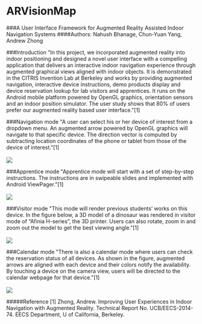 ARVisionMap
=========== 
###A User Interface Framework for Augmented Reality Assisted Indoor Navigation Systems
####Authors: Nahush Bhanage, Chun-Yuan Yang, Andrew Zhong

###Introduction
"In this project, we incorporated augmented reality into indoor positioning and designed a novel user interface with a compelling application that delivers an interactive indoor navigation experience through augmented graphical views aligned with indoor objects. It is demonstrated in the CITRIS Invention Lab at Berkeley and works by providing augmented navigation, interactive device instructions, demo products display and device reservation lookup for lab visitors and apprentices. It runs on the Android mobile platform powered by OpenGL graphics, orientation sensors and an indoor position simulator. The user study shows that 80% of users prefer our augmented reality based user interface."[1]

###Navigation mode
"A user can select his or her device of interest from a dropdown menu. An augmented arrow powered by OpenGL graphics will navigate to that specific device. The direction vector is computed by subtracting location coordinates of the phone or tablet from those of the device of interest."[1]<br>
<br><img src="http://www.ocf.berkeley.edu/~andrewxz/pics/Picture1.png">

###Apprentice mode
"Apprentice mode will start with a set of step-by-step instructions. The instructions are in swipeable slides and implemented with Android ViewPager."[1] <br>
<br><img src="http://www.ocf.berkeley.edu/~andrewxz/pics/Picture4.png">

###Visitor mode
"This mode will render previous students’ works on this device. In the figure below, a 3D model of a dinosaur was rendered in visitor mode of “Afinia H-series”, the 3D printer. Users can also rotate, zoom in and zoom out the model to get the best viewing angle."[1]<br>
<br><img src="http://www.ocf.berkeley.edu/~andrewxz/pics/Picture3.png">

###Calendar mode
"There is also a calendar mode where users can check the reservation status of all devices. As shown in the figure, augmented arrows are aligned with each device and their colors notify the availability. By touching a device on the camera view, users will be directed to the calendar webpage for that device."[1]<br>
<br><img src="http://www.ocf.berkeley.edu/~andrewxz/pics/Picture2.png">

#####Reference
[1] Zhong, Andrew. Improving User Experiences in Indoor Navigation with Augmented Reality. Technical Report No. UCB/EECS-2014-74. EECS Department, U of California, Berkeley. 
